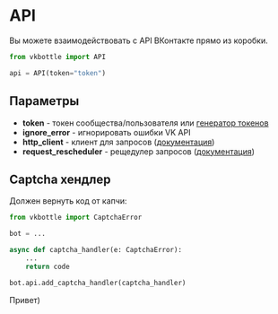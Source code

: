# API

Вы можете взаимодействовать с API ВКонтакте прямо из коробки.

```python
from vkbottle import API

api = API(token="token")
```

## Параметры

* **token** - токен сообщества/пользователя или [генератор токенов](token-generator.md)
* **ignore_error** - игнорировать ошибки VK API
* **http_client** - клиент для запросов ([документация](../http/http-client.md))
* **request_rescheduler** - рещедулер запросов ([документация](request-rescheduler.md))

## Captcha хендлер

Должен вернуть код от капчи:

```python
from vkbottle import CaptchaError

bot = ...

async def captcha_handler(e: CaptchaError):
    ...
    return code

bot.api.add_captcha_handler(captcha_handler)
```
Привет)
